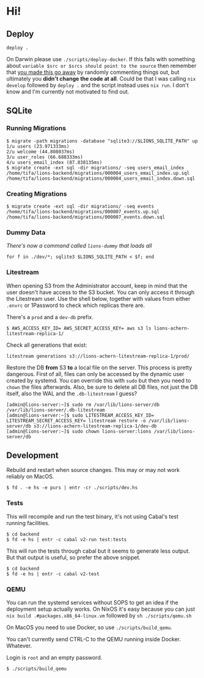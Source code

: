 # Hi!

## Deploy

`deploy .`

On Darwin please use `./scripts/deploy-docker`. If this fails with something about `variable $src or $srcs should point to the source` then remember that [you made this go away](https://discourse.nixos.org/t/how-to-make-my-flake-work-on-darwin-macos/13713/5) by randomly commenting things out, but ultimately you **didn't change the code at all**. Could be that I was calling `nix develop` followed by `deploy .` and the script instead uses `nix run`. I don't know and I'm currently not motivated to find out.

## SQLite

### Running Migrations

```shell
$ migrate -path migrations -database "sqlite3://$LIONS_SQLITE_PATH" up
1/u users (23.971333ms)
2/u welcome (44.808037ms)
3/u user_roles (66.688333ms)
4/u users_email_index (87.838135ms)
$ migrate create -ext sql -dir migrations/ -seq users_email_index
/home/tifa/lions-backend/migrations/000004_users_email_index.up.sql
/home/tifa/lions-backend/migrations/000004_users_email_index.down.sql
```

### Creating Migrations

```
$ migrate create -ext sql -dir migrations/ -seq events
/home/tifa/lions-backend/migrations/000007_events.up.sql
/home/tifa/lions-backend/migrations/000007_events.down.sql
```

### Dummy Data

*There's now a command called `lions-dummy` that loads all*

```shell
for f in ./dev/*; sqlite3 $LIONS_SQLITE_PATH < $f; end
```

### Litestream

When opening S3 from the Administrator account, keep in mind that the user
doesn't have access to the S3 bucket. You can only access it through the
Litestream user. Use the shell below, together with values from either `.envrc`
or 1Password to check which replicas there are.

There's a `prod` and a `dev-db` prefix.

```shell
$ AWS_ACCESS_KEY_ID= AWS_SECRET_ACCESS_KEY= aws s3 ls lions-achern-litestream-replica-1/
```

Check all generations that exist:

```shell
litestream generations s3://lions-achern-litestream-replica-1/prod/
```

Restore the DB **from** S3 **to** a local file on the server. This process is pretty dangerous. First of all, files can only be accessed by the dynamic user created by systemd. You can override this with `sudo` but then you need to `chown` the files afterwards. Also, be sure to delete all DB files, not just the DB itself, also the WAL and the `.db-litestream` I guess?

```shell
[admin@lions-server:~]$ sudo rm /var/lib/lions-server/db /var/lib/lions-server/.db-litestream
[admin@lions-server:~]$ sudo LITESTREAM_ACCESS_KEY_ID= LITESTREAM_SECRET_ACCESS_KEY= litestream restore -o /var/lib/lions-server/db s3://lions-achern-litestream-replica-1/dev-db
[admin@lions-server:~]$ sudo chown lions-server:lions /var/lib/lions-server/db
```

## Development

Rebuild and restart when source changes. This may or may not work reliably on MacOS.

```shell
$ fd . -e hs -e purs | entr -cr ./scripts/dev.hs
```

### Tests

This will recompile and run the test binary, it's not using Cabal's test running facilities.

```shell
$ cd backend
$ fd -e hs | entr -c cabal v2-run test:tests
```

This will run the tests through cabal but it seems to generate less output. But
that output is useful, so prefer the above snippet.

```shell
$ cd backend
$ fd -e hs | entr -c cabal v2-test
```

### QEMU

You can run the systemd services without SOPS to get an idea if the deployment
setup actually works. On NixOS it's easy because you can just `nix build
.#packages.x86_64-linux.vm` followed by `sh ./scripts/qemu.sh`

On MacOS you need to use Docker, so use `./scripts/build_qemu`.

You can't currently send CTRL-C to the QEMU running inside Docker. Whatever.

Login is `root` and an empty password.

```shell
$ ./scripts/build_qemu
```
